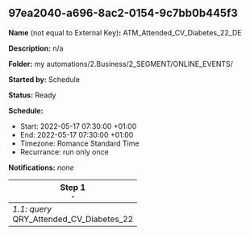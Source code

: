 ## 97ea2040-a696-8ac2-0154-9c7bb0b445f3

**Name** (not equal to External Key)**:** ATM_Attended_CV_Diabetes_22_DE

**Description:** n/a

**Folder:** my automations/2.Business/2_SEGMENT/ONLINE_EVENTS/

**Started by:** Schedule

**Status:** Ready

**Schedule:**

* Start: 2022-05-17 07:30:00 +01:00
* End: 2022-05-17 07:30:00 +01:00
* Timezone: Romance Standard Time
* Recurrance: run only once

**Notifications:** _none_


| Step 1<br>_<small>-</small>_ |
| --- |
| _1.1: query_<br>QRY_Attended_CV_Diabetes_22 |
